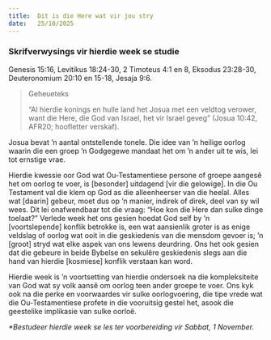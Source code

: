 ```yaml
---
title:  Dit is die Here wat vir jou stry
date:   25/10/2025
---
```


### Skrifverwysings vir hierdie week se studie

Genesis 15:16, Levitikus 18:24-30, 2 Timoteus 4:1 en 8, Eksodus 23:28-30, Deuteronomium 20:10 en 15-18, Jesaja 9:6.

> <p>Geheueteks</p>
> “Al hierdie konings en hulle land het Josua met een veldtog verower, want die Here, die God van Israel, het vir Israel geveg” (Josua 10:42, AFR20; hoofletter verskaf).

Josua bevat ’n aantal ontstellende tonele. Die idee van ’n heilige oorlog waarin die een groep ’n Godgegewe mandaat het om ’n ander uit te wis, lei tot ernstige vrae.

Hierdie kwessie oor God wat Ou-Testamentiese persone of groepe aangesê het om oorlog te voer, is [besonder] uitdagend [vir die gelowige]. In die Ou Testament val die klem op God as die alleenheerser van die heelal. Alles wat [daarin] gebeur, moet dus op ’n manier, indirek of direk, deel van sy wil wees. Dit lei onafwendbaar tot die vraag: “Hoe kon die Here dan sulke dinge toelaat?” Verlede week het ons gesien hoedat God self by ’n [voortslepende] konflik betrokke is, een wat aansienlik groter is as enige veldslag of oorlog wat ooit in die geskiedenis van die mensdom gevoer is; ’n [groot] stryd wat elke aspek van ons lewens deurdring. Ons het ook gesien dat die gebeure in beide Bybelse en sekulêre geskiedenis slegs aan die hand van hierdie [kosmiese] konflik verstaan kan word.

Hierdie week is ’n voortsetting van hierdie ondersoek na die kompleksiteite van God wat sy volk aansê om oorlog teen ander groepe te voer. Ons kyk ook na die perke en voorwaardes vir sulke oorlogvoering, die tipe vrede wat die Ou-Testamentiese profete in die vooruitsig gestel het, asook die geestelike implikasie van sulke oorloë.

_*Bestudeer hierdie week se les ter voorbereiding vir Sabbat, 1 November._